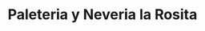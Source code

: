 ---
title: "Paleteria y Neveria la Rosita"
url: /ciudad-de-mexico/paleteria-y-neveria-la-rosita/
shop: Supermarkt
---